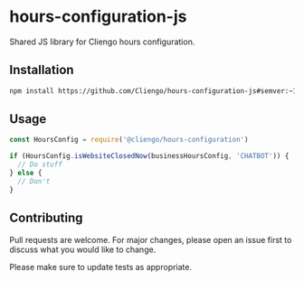 # hours-configuration-js

Shared JS library for Cliengo hours configuration.

## Installation

```bash
npm install https://github.com/Cliengo/hours-configuration-js#semver:~1.0.0
```

## Usage

```javascript
const HoursConfig = require('@cliengo/hours-configuration')

if (HoursConfig.isWebsiteClosedNow(businessHoursConfig, 'CHATBOT')) {
  // Do stuff
} else {
  // Don't
}
```

## Contributing
Pull requests are welcome. For major changes, please open an issue first to discuss what you would like to change.

Please make sure to update tests as appropriate.
